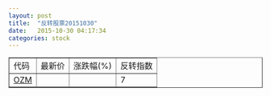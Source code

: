 ```yaml
---
layout: post
title:  "反转股票20151030"
date:   2015-10-30 04:17:34
categories: stock
---
```


<script type="text/javascript">
var stockList = []
stockList.push('gb_ozm');
</script>

<table border="1">
 <tr>
 <td>代码</td>
  <td>最新价</td>
  <td>涨跌幅(%)</td>
 <td>反转指数</td>
</tr>
  <tr id="ozm"><td><a href="http://stock.finance.sina.com.cn/usstock/quotes/OZM.html" target="_blank">OZM</a></td><td></td><td></td><td>7</td></tr>
</table>
